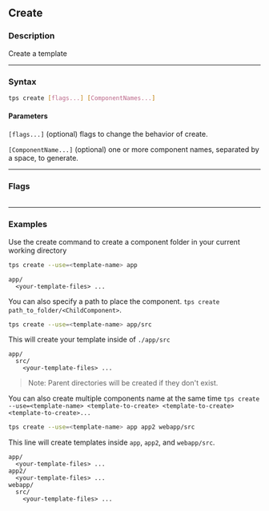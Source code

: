 ## Create

### Description

Create a template

---

### Syntax

```bash
tps create [flags...] [ComponentNames...]
```

#### Parameters

`[flags...]` (optional) flags to change the behavior of create.

`[ComponentName...]` (optional) one or more component names, separated by a space, to generate.

---

### Flags

<table id="create-table">
    <thead>
    </thead>
    <tbody>
    </tbody>
</table>

---

### Examples

Use the create command to create a component folder in your current working directory

```bash
tps create --use=<template-name> app
```

    app/
      <your-template-files> ...

You can also specify a path to place the component. `tps create path_to_folder/<ChildComponent>`.

```bash
tps create --use=<template-name> app/src
```

This will create your template inside of `./app/src`

    app/
      src/
        <your-template-files> ...

> Note: Parent directories will be created if they don't exist.

You can also create multiple components name at the same time `tps create --use=<template-name> <template-to-create> <template-to-create> <template-to-create>...`

```bash
tps create --use=<template-name> app app2 webapp/src
```

This line will create templates inside `app`, `app2`, and `webapp/src`.

    app/
      <your-template-files> ...
    app2/
      <your-template-files> ...
    webapp/
      src/
        <your-template-files> ...
